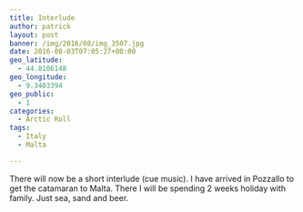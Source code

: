 ```yaml
---
title: Interlude
author: patrick
layout: post
banner: /img/2016/08/img_3507.jpg
date: 2016-08-03T07:05:27+00:00
geo_latitude:
  - 44.8106148
geo_longitude:
  - 9.3403394
geo_public:
  - 1
categories:
  - Arctic Roll
tags:
  - Italy
  - Malta

---
```

There will now be a short interlude (cue music). I have arrived in Pozzallo to get the catamaran to Malta. There I will be spending 2 weeks holiday with family. Just sea, sand and beer.

